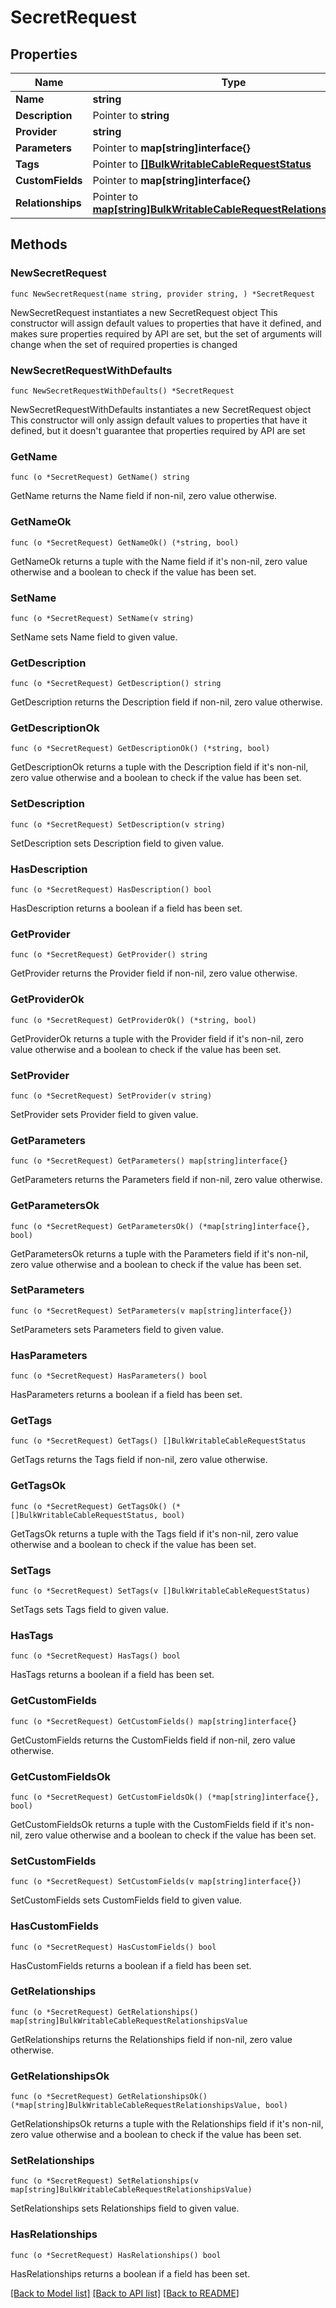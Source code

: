 # SecretRequest

## Properties

Name | Type | Description | Notes
------------ | ------------- | ------------- | -------------
**Name** | **string** |  | 
**Description** | Pointer to **string** |  | [optional] 
**Provider** | **string** |  | 
**Parameters** | Pointer to **map[string]interface{}** |  | [optional] 
**Tags** | Pointer to [**[]BulkWritableCableRequestStatus**](BulkWritableCableRequestStatus.md) |  | [optional] 
**CustomFields** | Pointer to **map[string]interface{}** |  | [optional] 
**Relationships** | Pointer to [**map[string]BulkWritableCableRequestRelationshipsValue**](BulkWritableCableRequestRelationshipsValue.md) |  | [optional] 

## Methods

### NewSecretRequest

`func NewSecretRequest(name string, provider string, ) *SecretRequest`

NewSecretRequest instantiates a new SecretRequest object
This constructor will assign default values to properties that have it defined,
and makes sure properties required by API are set, but the set of arguments
will change when the set of required properties is changed

### NewSecretRequestWithDefaults

`func NewSecretRequestWithDefaults() *SecretRequest`

NewSecretRequestWithDefaults instantiates a new SecretRequest object
This constructor will only assign default values to properties that have it defined,
but it doesn't guarantee that properties required by API are set

### GetName

`func (o *SecretRequest) GetName() string`

GetName returns the Name field if non-nil, zero value otherwise.

### GetNameOk

`func (o *SecretRequest) GetNameOk() (*string, bool)`

GetNameOk returns a tuple with the Name field if it's non-nil, zero value otherwise
and a boolean to check if the value has been set.

### SetName

`func (o *SecretRequest) SetName(v string)`

SetName sets Name field to given value.


### GetDescription

`func (o *SecretRequest) GetDescription() string`

GetDescription returns the Description field if non-nil, zero value otherwise.

### GetDescriptionOk

`func (o *SecretRequest) GetDescriptionOk() (*string, bool)`

GetDescriptionOk returns a tuple with the Description field if it's non-nil, zero value otherwise
and a boolean to check if the value has been set.

### SetDescription

`func (o *SecretRequest) SetDescription(v string)`

SetDescription sets Description field to given value.

### HasDescription

`func (o *SecretRequest) HasDescription() bool`

HasDescription returns a boolean if a field has been set.

### GetProvider

`func (o *SecretRequest) GetProvider() string`

GetProvider returns the Provider field if non-nil, zero value otherwise.

### GetProviderOk

`func (o *SecretRequest) GetProviderOk() (*string, bool)`

GetProviderOk returns a tuple with the Provider field if it's non-nil, zero value otherwise
and a boolean to check if the value has been set.

### SetProvider

`func (o *SecretRequest) SetProvider(v string)`

SetProvider sets Provider field to given value.


### GetParameters

`func (o *SecretRequest) GetParameters() map[string]interface{}`

GetParameters returns the Parameters field if non-nil, zero value otherwise.

### GetParametersOk

`func (o *SecretRequest) GetParametersOk() (*map[string]interface{}, bool)`

GetParametersOk returns a tuple with the Parameters field if it's non-nil, zero value otherwise
and a boolean to check if the value has been set.

### SetParameters

`func (o *SecretRequest) SetParameters(v map[string]interface{})`

SetParameters sets Parameters field to given value.

### HasParameters

`func (o *SecretRequest) HasParameters() bool`

HasParameters returns a boolean if a field has been set.

### GetTags

`func (o *SecretRequest) GetTags() []BulkWritableCableRequestStatus`

GetTags returns the Tags field if non-nil, zero value otherwise.

### GetTagsOk

`func (o *SecretRequest) GetTagsOk() (*[]BulkWritableCableRequestStatus, bool)`

GetTagsOk returns a tuple with the Tags field if it's non-nil, zero value otherwise
and a boolean to check if the value has been set.

### SetTags

`func (o *SecretRequest) SetTags(v []BulkWritableCableRequestStatus)`

SetTags sets Tags field to given value.

### HasTags

`func (o *SecretRequest) HasTags() bool`

HasTags returns a boolean if a field has been set.

### GetCustomFields

`func (o *SecretRequest) GetCustomFields() map[string]interface{}`

GetCustomFields returns the CustomFields field if non-nil, zero value otherwise.

### GetCustomFieldsOk

`func (o *SecretRequest) GetCustomFieldsOk() (*map[string]interface{}, bool)`

GetCustomFieldsOk returns a tuple with the CustomFields field if it's non-nil, zero value otherwise
and a boolean to check if the value has been set.

### SetCustomFields

`func (o *SecretRequest) SetCustomFields(v map[string]interface{})`

SetCustomFields sets CustomFields field to given value.

### HasCustomFields

`func (o *SecretRequest) HasCustomFields() bool`

HasCustomFields returns a boolean if a field has been set.

### GetRelationships

`func (o *SecretRequest) GetRelationships() map[string]BulkWritableCableRequestRelationshipsValue`

GetRelationships returns the Relationships field if non-nil, zero value otherwise.

### GetRelationshipsOk

`func (o *SecretRequest) GetRelationshipsOk() (*map[string]BulkWritableCableRequestRelationshipsValue, bool)`

GetRelationshipsOk returns a tuple with the Relationships field if it's non-nil, zero value otherwise
and a boolean to check if the value has been set.

### SetRelationships

`func (o *SecretRequest) SetRelationships(v map[string]BulkWritableCableRequestRelationshipsValue)`

SetRelationships sets Relationships field to given value.

### HasRelationships

`func (o *SecretRequest) HasRelationships() bool`

HasRelationships returns a boolean if a field has been set.


[[Back to Model list]](../README.md#documentation-for-models) [[Back to API list]](../README.md#documentation-for-api-endpoints) [[Back to README]](../README.md)


